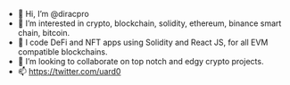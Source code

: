 - 👋 Hi, I’m @diracpro
- 👀 I’m interested in crypto, blockchain, solidity, ethereum, binance smart chain, bitcoin.
- 🌱 I code DeFi and NFT apps using Solidity and React JS, for all EVM compatible blockchains.
- 💞️ I’m looking to collaborate on top notch and edgy crypto projects.
- 📫 https://twitter.com/uard0

